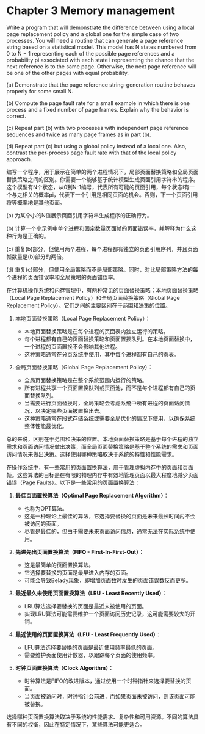 # Chapter 3 Memory management

Write a program that will demonstrate the difference between using a local page replacement policy and a global one for the simple case of two processes. You will need a routine that can generate a page reference string based on a statistical model. This model has N states numbered from 0 to N − 1 representing each of the possible page references and a probability pi associated with each state i representing the chance that the next reference is to the same page. Otherwise, the next page reference will be one of the other pages with equal probability.  

(a) Demonstrate that the page reference string-generation routine behaves properly for some small N.  

(b) Compute the page fault rate for a small example in which there is one process and a fixed number of page frames. Explain why the behavior is correct.  

(c) Repeat part (b) with two processes with independent page reference sequences and twice as many page frames as in part (b).  

(d) Repeat part (c) but using a global policy instead of a local one. Also, contrast the per-process page fault rate with that of the local policy approach.  

编写一个程序，用于展示在简单的两个进程情况下，局部页面替换策略和全局页面替换策略之间的区别。你需要一个能够基于统计模型生成页面引用字符串的程序。这个模型有N个状态，从0到N-1编号，代表所有可能的页面引用，每个状态i有一个与之相关的概率pi，代表下一个引用是相同页面的机会。否则，下一个页面引用将等概率地是其他页面。  

(a) 为某个小的N值展示页面引用字符串生成程序的正确行为。  

(b) 计算一个小示例中单个进程和固定数量页面帧的页面错误率，并解释为什么这种行为是正确的。  

(c) 重复(b)部分，但使用两个进程，每个进程都有独立的页面引用序列，并且页面帧数量是(b)部分的两倍。  

(d) 重复(c)部分，但使用全局策略而不是局部策略。同时，对比局部策略方法的每个进程的页面错误率和全局策略的页面错误率。  

在计算机操作系统和内存管理中，有两种常见的页面替换策略：本地页面替换策略（Local Page Replacement Policy）和全局页面替换策略（Global Page Replacement Policy）。它们之间的主要区别在于范围和决策的位置。  

1. 本地页面替换策略（Local Page Replacement Policy）：
   - 本地页面替换策略是在每个进程的页面表内独立运行的策略。
   - 每个进程都有自己的页面替换策略和页面置换队列。在本地页面替换中，一个进程的页面置换不会影响其他进程。
   - 这种策略通常在分页系统中使用，其中每个进程都有自己的页表。

2. 全局页面替换策略（Global Page Replacement Policy）：
   - 全局页面替换策略是在整个系统范围内运行的策略。
   - 所有进程共享一个页面置换队列或页面池，而不是每个进程都有自己的页面替换队列。
   - 当需要进行页面替换时，全局策略会考虑系统中所有进程的页面访问情况，以决定哪些页面被置换出去。
   - 这种策略通常在段式存储系统或需要全局优化的情况下使用，以确保系统整体性能最优化。

总的来说，区别在于范围和决策的位置。本地页面替换策略是基于每个进程的独立需求和页面访问情况做出决策，而全局页面替换策略是基于整个系统的需求和页面访问情况来做出决策。选择使用哪种策略取决于系统的特性和性能需求。  

在操作系统中，有一些常用的页面置换算法，用于管理虚拟内存中的页面和页面帧。这些算法的目标是在有限的物理内存中有效地管理页面以最大程度地减少页面错误（Page Faults）。以下是一些常用的页面置换算法：

1. **最佳页面置换算法（Optimal Page Replacement Algorithm）**：
   - 也称为OPT算法。
   - 这是一种理论上最佳的算法，它选择要替换的页面是未来最长时间内不会被访问的页面。
   - 尽管是最佳的，但由于需要未来页面访问信息，通常无法在实际系统中使用。

2. **先进先出页面置换算法（FIFO - First-In-First-Out）**：
   - 这是最简单的页面置换算法。
   - 它选择要替换的页面是最早进入内存的页面。
   - 可能会导致Belady现象，即增加页面数时发生的页面错误数反而更多。

3. **最近最久未使用页面置换算法（LRU - Least Recently Used）**：
   - LRU算法选择要替换的页面是最近未被使用的页面。
   - 实现LRU算法可能需要维护一个页面访问历史记录，这可能需要较大的开销。

4. **最近使用的页面置换算法（LFU - Least Frequently Used）**：
   - LFU算法选择要替换的页面是最近使用频率最低的页面。
   - 需要维护页面使用计数器，以跟踪每个页面的使用频率。

5. **时钟页面置换算法（Clock Algorithm）**：
   - 时钟算法是FIFO的改进版本，通过使用一个时钟指针来选择要替换的页面。
   - 当页面被访问时，时钟指针会前进，而如果页面未被访问，则该页面可能被替换。

选择哪种页面置换算法取决于系统的性能需求、复杂性和可用资源。不同的算法具有不同的权衡，因此在特定情况下，某些算法可能更适合。
